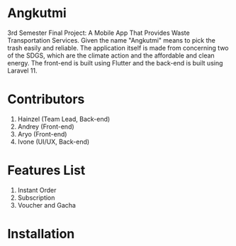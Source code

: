 # Angkutmi
3rd Semester Final Project: A Mobile App That Provides Waste Transportation Services. 
Given the name "Angkutmi" means to pick the trash easily and reliable. The application itself is made from concerning two of the SDGS, which are the climate action and the affordable and clean energy. 
The front-end is built using Flutter and the back-end is built using Laravel 11. 

# Contributors
1. Hainzel (Team Lead, Back-end)
2. Andrey (Front-end)
3. Aryo (Front-end)
4. Ivone (UI/UX, Back-end)

# Features List
1. Instant Order
2. Subscription
3. Voucher and Gacha

# Installation

